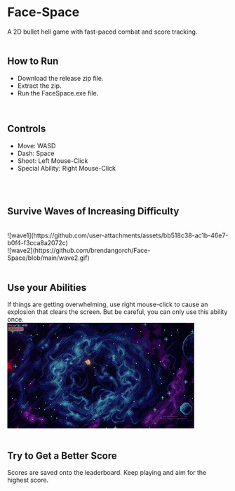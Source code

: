 # Face-Space
A 2D bullet hell game with fast-paced combat and score tracking.
<br />
<br />

## How to Run
- Download the release zip file.
- Extract the zip.
- Run the FaceSpace.exe file.
<br />

## Controls
- Move: WASD
- Dash: Space
- Shoot: Left Mouse-Click
- Special Ability: Right Mouse-Click
<br />
<br />

## Survive Waves of Increasing Difficulty
<br />
![wave1](https://github.com/user-attachments/assets/bb518c38-ac1b-46e7-b0f4-f3cca8a2072c)
<br />
![wave2](https://github.com/brendangorch/Face-Space/blob/main/wave2.gif)
<br />
<br />

## Use your Abilities
If things are getting overwhelming, use right mouse-click to cause an explosion that clears the screen. But be careful, you can only use this ability once.
<br />
![ability](https://github.com/brendangorch/Face-Space/blob/main/ability.gif)
<br />
<br />

## Try to Get a Better Score
Scores are saved onto the leaderboard. Keep playing and aim for the highest score.
